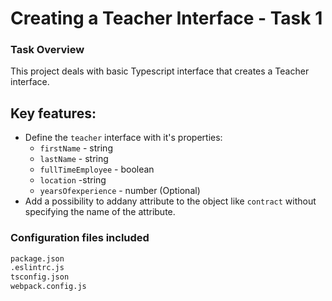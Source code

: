 # Creating a Teacher Interface - Task 1

### Task Overview

This project deals with basic Typescript interface that creates a Teacher interface.

## Key features:

- Define the `teacher` interface with it's properties:
  - `firstName` - string
  - `lastName` - string
  - `fullTimeEmployee` - boolean
  - `location` -string
  - `yearsOfexperience` - number (Optional)
- Add a possibility to addany attribute to the object like `contract` without specifying the name of the attribute.

### Configuration files included

```bash
package.json
.eslintrc.js
tsconfig.json
webpack.config.js
```
